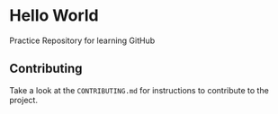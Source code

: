 # Hello World
Practice Repository for learning GitHub

## Contributing
Take a look at the `CONTRIBUTING.md` for instructions to contribute to the project.